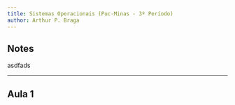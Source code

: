 ```yaml
---
title: Sistemas Operacionais (Puc-Minas - 3º Período)
author: Arthur P. Braga
---
```


## Notes

asdfads

---

## Aula 1